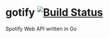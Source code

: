 # gotify  [![Build Status](https://travis-ci.org/spudfkc/gotify.svg?branch=master)](https://travis-ci.org/spudfkc/gotify)
Spotify Web API written in Go 

